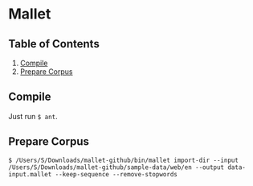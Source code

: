 # Mallet

## Table of Contents
1. [Compile](#compile)
2. [Prepare Corpus](#prepare-corpus)

## Compile
Just run `$ ant`.

## Prepare Corpus
```terminal
$ /Users/S/Downloads/mallet-github/bin/mallet import-dir --input /Users/S/Downloads/mallet-github/sample-data/web/en --output data-input.mallet --keep-sequence --remove-stopwords
```
